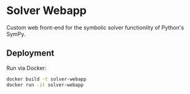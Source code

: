 # Solver Webapp #

Custom web front-end for the symbolic solver functionlity of Python's SymPy. 

## Deployment ##

Run via Docker:

```sh
docker build -t solver-webapp
docker run -it solver-webapp
```
